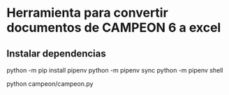 # Herramienta para convertir documentos de CAMPEON 6 a excel

## Instalar dependencias

python -m pip install pipenv
python -m pipenv sync
python -m pipenv shell

python campeon/campeon.py
